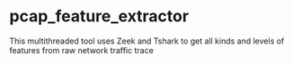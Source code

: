 # pcap_feature_extractor
This multithreaded tool uses Zeek and Tshark to get all kinds and levels of features from raw network traffic trace
